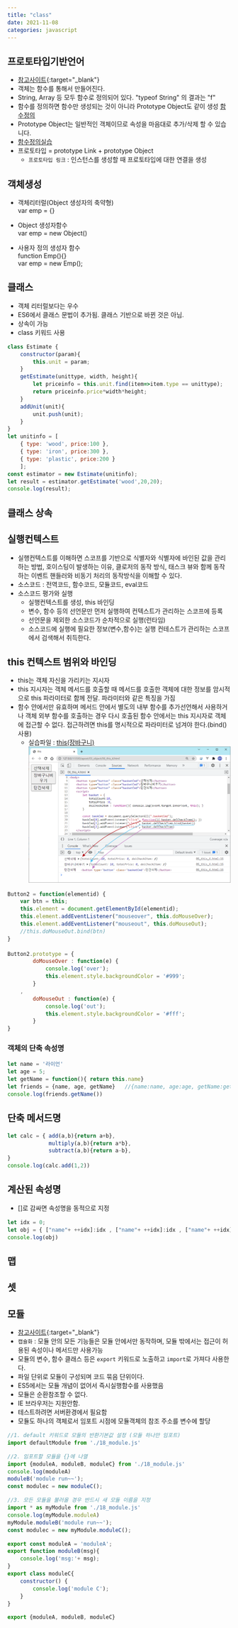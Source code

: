 ```yaml
---
title: "class"
date: 2021-11-08
categories: javascript  
---
```


## 프로토타입기반언어

* [참고사이트](https://medium.com/@bluesh55/javascript-prototype-%EC%9D%B4%ED%95%B4%ED%95%98%EA%B8%B0-f8e67c286b67){:target="_blank"}  
* 객체는 함수를 통해서 만들어진다.
* String, Array 등 모두 함수로 정의되어 있다. "typeof String" 의 결과는 "f"
* 함수를 정의하면 함수만 생성되는 것이 아니라 Prototype Object도 같이 생성 [함수정의](/img/protorype01.png)
* Prototype Object는 일반적인 객체이므로 속성을 마음대로 추가/삭제 할 수 있습니다.
* [함수정의실습](/img/prototype02.png)  
* 프로토타입 = prototype Link + prototype Object
  * `프로토타입 링크` : 인스턴스를 생성할 때 프로토타입에 대한 연결을 생성

## 객체생성

* 객체리터럴(Object 생성자의 축약형)  
    var emp = {}  

* Object 생성자함수  
    var emp = new Object()  

* 사용자 정의 생성자 함수  
    function Emp(){}  
    var emp = new Emp();

## 클래스

* 객체 리터럴보다는 우수
* ES6에서 클래스 문법이 추가됨. 클래스 기반으로 바뀐 것은 아님.
* 상속이 가능
* class 키워드 사용

```javascript
class Estimate {
    constructor(param){
        this.unit = param;
    }
    getEstimate(unittype, width, height){
        let priceinfo = this.unit.find(item=>item.type == unittype);
        return priceinfo.price*width*height;
    }
    addUnit(unit){
        unit.push(unit);
    }
}
let unitinfo = [
    { type: 'wood', price:100 },
    { type: 'iron', price:300 },
    { type: 'plastic', price:200 }
    ];
const estimator = new Estimate(unitinfo);
let result = estimator.getEstimate('wood',20,20);
console.log(result);
```

## 클래스 상속

## 실행컨텍스트

* 실행컨텍스트를 이해하면 스코프를 기반으로 식별자와 식별자에 바인된 값을 관리하는 방법, 호이스팅이 발생하는 이유, 클로저의 동작 방식, 태스크 뷰와 함께 동작하는 이벤트 핸들러와 비동기 처리의 동작방식을 이해할 수 있다.
* 소스코드 : 전역코드, 함수코드, 모듈코드, eval코드
* 소스코드 평가와 실행
  * 실행컨텍스트를 생성, this 바인딩
  * 변수, 함수 등의 선언문만 먼저 실행하여 컨텍스트가 관리하는 스코프에 등록
  * 선언문을 제외한 소스코드가 순차적으로 실행(런타임)
  * 소스코드에 실행에 필요한 정보(변수,함수)는 실행 컨테스트가 관리하는 스코프에서 검색해서 취득한다.

## this 컨텍스트 범위와 바인딩

* this는 객체 자신을 가리키는 지시자
* this 지시자는 객체 메서드를 호출할 때 메서드를 호출한 객체에 대한 정보를 암시적으로 this 파라미터로 함께 전달. 파라미터와 같은 특징을 가짐
* 함수 안에서만 유효하며 메서드 안에서 별도의 내부 함수를 추가선언해서 사용하거나 객체 외부 함수를 호출하는 경우 다시 호출된 함수 안에서는 this  지시자로 객체에 접근할 수 없다. 접근하려면 this를 명시적으로 파라미터로 넘겨야 한다.(bind() 사용)
  * 실습파일 : [this(장바구니)](https://github.com/cyannara/jswork/blob/main/apost/03_object/06_this_4.html)
  ![this](/img/this04.png)

```js
Button2 = function(elementid) {
    var btn = this;           
    this.element = document.getElementById(elementid);
    this.element.addEventListener("mouseover", this.doMouseOver);
    this.element.addEventListener("mouseout", this.doMouseOut);
    //this.doMouseOut.bind(btn)
}

Button2.prototype = {
        doMouseOver : function(e) {
            console.log('over');
            this.element.style.backgroundColor = '#999';
        }
    ,
        doMouseOut : function(e) {
            console.log('out');
            this.element.style.backgroundColor = '#fff';
        }
}
```

### 객체의 단축 속성명

```javascript
let name = '라이언'
let age = 5;
let getName = function(){ return this.name}
let friends = {name, age, getName}   //{name:name, age:age, getName:getName}
console.log(friends.getName()) 
```

## 단축 메서드명

```javascript
let calc = { add(a,b){return a+b},
             multiply(a,b){return a*b},
             subtract(a,b){return a-b},
}
console.log(calc.add(1,2))
```

## 계산된 속성명

* []로 감싸면 속성명을 동적으로 지정

```javascript
let idx = 0;
let obj = { ["name"+ ++idx]:idx , ["name"+ ++idx]:idx , ["name"+ ++idx]:idx }
console.log(obj)
```

## 맵

## 셋

## 모듈
* [참고사이트](https://velog.io/@jjunyjjuny/ES-Modules-%EC%A0%95%EB%A6%AC%ED%95%98%EA%B8%B0){:target="_blank"}
* `캡슐화` : 모듈 안의 모든 기능들은 모듈 안에서만 동작하며, 모듈 밖에서는 접근이 허용된 속성이나 메서드만 사용가능
* 모듈의 변수, 함수 클래스 등은 `export` 키워드로 노출하고 `import`로 가져다 사용한다.
* 파일 단위로 모듈이 구성되며 코드 묶음 단위이다.
* ES5에서는 모듈 개념이 없어서 즉시실행함수를 사용했음  
* 모듈은 순환참조할 수 없다.
* IE 브라우저는 지원안함.
* 테스트하려면 서버환경에서 필요함
* 모듈도 하나의 객체로서 임포트 시점에 모듈객체의 참조 주소를 변수에 할당

```js
//1. default 키워드로 모듈의 반환기본값 설정 (모듈 하나만 임포트) 
import defaultModule from './18_module.js'
```

```js
//2. 임포트할 모듈을 {}에 나열
import {moduleA, moduleB, moduleC} from './18_module.js'
console.log(moduleA)
moduleB('module run~~');
const modulec = new moduleC();
```

```js
//3. 모든 모듈을 불러올 경우 반드시 새 모듈 이름을 지정 
import * as myModule from './18_module.js'
console.log(myModule.moduleA)
myModule.moduleB('module run~~');
const modulec = new myModule.moduleC();
```

```js
export const moduleA = 'moduleA';
export function moduleB(msg){
    console.log('msg:'+ msg);
}
export class moduleC{
    constructor() {
        console.log('module C');
    }
}
```

```js
export {moduleA, moduleB, moduleC}
```